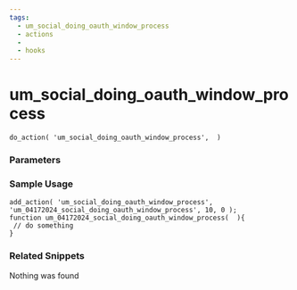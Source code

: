 ```yaml
---
tags: 
  - um_social_doing_oauth_window_process
  - actions
  - 
  - hooks
---
```

# um\_social\_doing\_oauth\_window\_process

``` php:no-line-numbers
do_action( 'um_social_doing_oauth_window_process',  )
```
<div class='hook-sep'></div>

### Parameters

<div class='hook-sep'></div>



### Sample Usage

``` php:no-line-numbers
add_action( 'um_social_doing_oauth_window_process', 'um_04172024_social_doing_oauth_window_process', 10, 0 );
function um_04172024_social_doing_oauth_window_process(  ){
 // do something
}
```
<div class='hook-sep'></div>



### Related Snippets

Nothing was found

